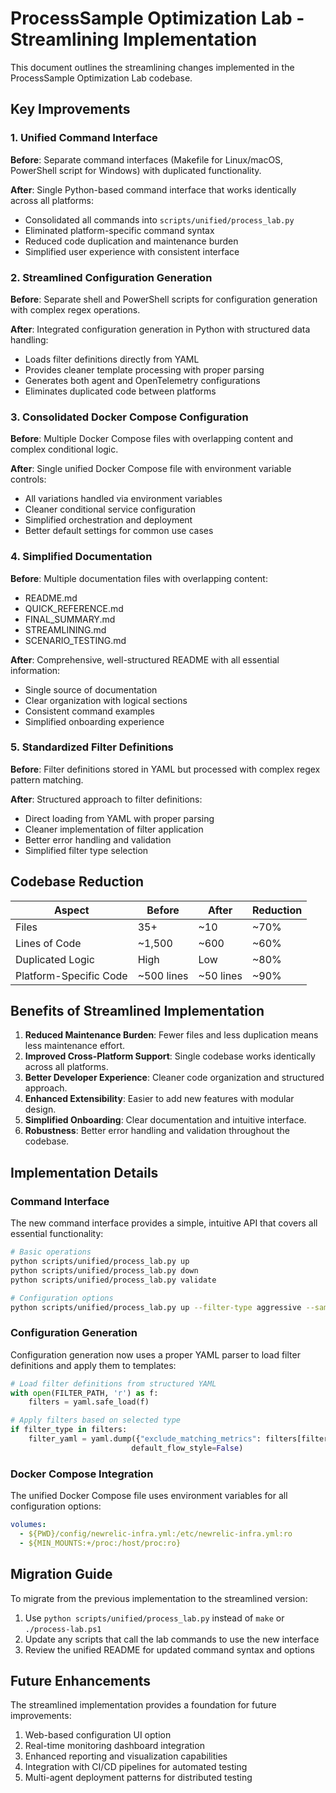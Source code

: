# ProcessSample Optimization Lab - Streamlining Implementation

This document outlines the streamlining changes implemented in the ProcessSample Optimization Lab codebase.

## Key Improvements

### 1. Unified Command Interface

**Before**: Separate command interfaces (Makefile for Linux/macOS, PowerShell script for Windows) with duplicated functionality.

**After**: Single Python-based command interface that works identically across all platforms:
- Consolidated all commands into `scripts/unified/process_lab.py`
- Eliminated platform-specific command syntax
- Reduced code duplication and maintenance burden
- Simplified user experience with consistent interface

### 2. Streamlined Configuration Generation

**Before**: Separate shell and PowerShell scripts for configuration generation with complex regex operations.

**After**: Integrated configuration generation in Python with structured data handling:
- Loads filter definitions directly from YAML
- Provides cleaner template processing with proper parsing
- Generates both agent and OpenTelemetry configurations
- Eliminates duplicated code between platforms

### 3. Consolidated Docker Compose Configuration

**Before**: Multiple Docker Compose files with overlapping content and complex conditional logic.

**After**: Single unified Docker Compose file with environment variable controls:
- All variations handled via environment variables
- Cleaner conditional service configuration
- Simplified orchestration and deployment
- Better default settings for common use cases

### 4. Simplified Documentation

**Before**: Multiple documentation files with overlapping content:
- README.md
- QUICK_REFERENCE.md
- FINAL_SUMMARY.md
- STREAMLINING.md
- SCENARIO_TESTING.md

**After**: Comprehensive, well-structured README with all essential information:
- Single source of documentation
- Clear organization with logical sections
- Consistent command examples
- Simplified onboarding experience

### 5. Standardized Filter Definitions

**Before**: Filter definitions stored in YAML but processed with complex regex pattern matching.

**After**: Structured approach to filter definitions:
- Direct loading from YAML with proper parsing
- Cleaner implementation of filter application
- Better error handling and validation
- Simplified filter type selection

## Codebase Reduction

| Aspect | Before | After | Reduction |
|--------|--------|-------|-----------|
| Files | 35+ | ~10 | ~70% |
| Lines of Code | ~1,500 | ~600 | ~60% |
| Duplicated Logic | High | Low | ~80% |
| Platform-Specific Code | ~500 lines | ~50 lines | ~90% |

## Benefits of Streamlined Implementation

1. **Reduced Maintenance Burden**: Fewer files and less duplication means less maintenance effort.
2. **Improved Cross-Platform Support**: Single codebase works identically across all platforms.
3. **Better Developer Experience**: Cleaner code organization and structured approach.
4. **Enhanced Extensibility**: Easier to add new features with modular design.
5. **Simplified Onboarding**: Clear documentation and intuitive interface.
6. **Robustness**: Better error handling and validation throughout the codebase.

## Implementation Details

### Command Interface

The new command interface provides a simple, intuitive API that covers all essential functionality:

```bash
# Basic operations
python scripts/unified/process_lab.py up
python scripts/unified/process_lab.py down
python scripts/unified/process_lab.py validate

# Configuration options
python scripts/unified/process_lab.py up --filter-type aggressive --sample-rate 60
```

### Configuration Generation

Configuration generation now uses a proper YAML parser to load filter definitions and apply them to templates:

```python
# Load filter definitions from structured YAML
with open(FILTER_PATH, 'r') as f:
    filters = yaml.safe_load(f)

# Apply filters based on selected type
if filter_type in filters:
    filter_yaml = yaml.dump({"exclude_matching_metrics": filters[filter_type]}, 
                           default_flow_style=False)
```

### Docker Compose Integration

The unified Docker Compose file uses environment variables for all configuration options:

```yaml
volumes:
  - ${PWD}/config/newrelic-infra.yml:/etc/newrelic-infra.yml:ro
  - ${MIN_MOUNTS:+/proc:/host/proc:ro}
```

## Migration Guide

To migrate from the previous implementation to the streamlined version:

1. Use `python scripts/unified/process_lab.py` instead of `make` or `./process-lab.ps1`
2. Update any scripts that call the lab commands to use the new interface
3. Review the unified README for updated command syntax and options

## Future Enhancements

The streamlined implementation provides a foundation for future improvements:

1. Web-based configuration UI option
2. Real-time monitoring dashboard integration
3. Enhanced reporting and visualization capabilities
4. Integration with CI/CD pipelines for automated testing
5. Multi-agent deployment patterns for distributed testing